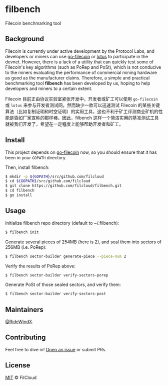 # filbench

Filecoin benchmarking tool

## Background

Filecoin is currently under active development by the Protocol Labs, and developers or miners can use [go-filecoin](https://github.com/filecoin-project/go-filecoin) or [lotus](https://github.com/filecoin-project/lotus) to participate in the devnet. However, there is a lack of a utility that can quickly test some of Filecoin's key algorithms (such as PoRep and PoSt), which is not conducive to the miners evaluating the performance of commercial mining hardware as good as the manufacturer claims. Therefore, a simple and practical benchmarking tool **filbench** has been developed by us, hoping to help developers and miners to a certain extent.

Filecoin 目前正由协议实验室紧张开发中，开发者或矿工可以使用 `go-filecoin` 或 `lotus` 来参与开发者测试网。然而缺少一款可以迅速测试 Filecoin 的某些关键算法（比如复制证明和时空证明）的实用工具，这也不利于矿工评测商业矿机的性能是否如厂家宣称的那样棒。因此，filbench 这样一个简洁实用的基准测试工具就被我们开发了，希望在一定程度上能够帮助开发者和矿工。

## Install

This project depends on [go-filecoin](https://github.com/filecoin-project/go-filecoin) now, so you should ensure that it has been in your `GOPATH` directory.

Then, install filbench:

```sh
$ mkdir -p ${GOPATH}/src/github.com/filcloud
$ cd ${GOPATH}/src/github.com/filcloud
$ git clone https://github.com/filcloud/filbench.git
$ cd filbench
$ go install
```

## Usage

Initialize filbench repo directory (default to ~/.filbench):

```sh
$ filbench init
```

Generate several pieces of 254MB (here is 2), and seal them into sectors of 256MB (i.e. PoRep):

```sh
$ filbench sector-builder generate-piece --piece-num 2
```

Verify the results of PoRep above:

```sh
$ filbench sector-builder verify-sectors-porep
```

Generate PoSt of those sealed sectors, and verify them:

```sh
$ filbench sector-builder verify-sectors-post
```

## Maintainers

[@RideWindX](https://github.com/ridewindx).

## Contributing

Feel free to dive in! [Open an issue](https://github.com/filcloud/filbench/issues/new) or submit PRs.

## License

[MIT](LICENSE) © FilCloud
